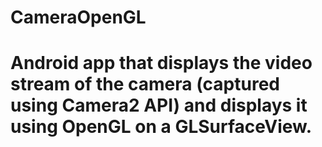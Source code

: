# CameraOpenGL

# Android app that displays the video stream of the camera (captured using Camera2 API) and displays it using OpenGL on a GLSurfaceView.
